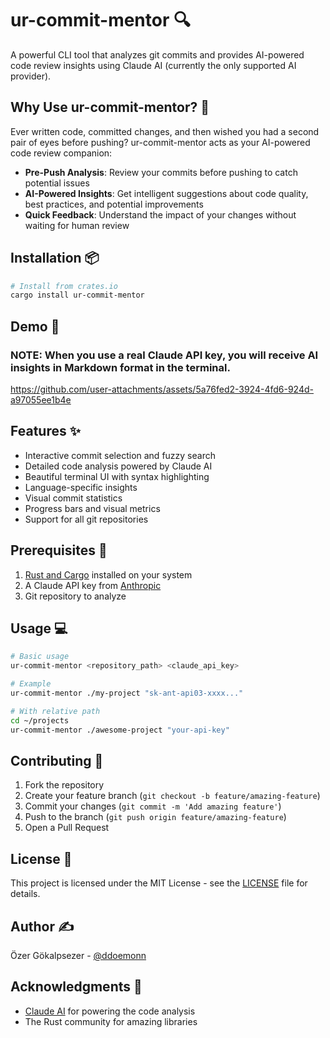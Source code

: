 # ur-commit-mentor 🔍

A powerful CLI tool that analyzes git commits and provides AI-powered code review insights using Claude AI (currently the only supported AI provider).

## Why Use ur-commit-mentor? 🤔

Ever written code, committed changes, and then wished you had a second pair of eyes before pushing? ur-commit-mentor acts as your AI-powered code review companion:

- **Pre-Push Analysis**: Review your commits before pushing to catch potential issues
- **AI-Powered Insights**: Get intelligent suggestions about code quality, best practices, and potential improvements
- **Quick Feedback**: Understand the impact of your changes without waiting for human review

## Installation 📦

```bash
# Install from crates.io
cargo install ur-commit-mentor
```

## Demo 🎥

### NOTE: When you use a real Claude API key, you will receive AI insights in Markdown format in the terminal.

https://github.com/user-attachments/assets/5a76fed2-3924-4fd6-924d-a97055ee1b4e

## Features ✨

- Interactive commit selection and fuzzy search
- Detailed code analysis powered by Claude AI 
- Beautiful terminal UI with syntax highlighting
- Language-specific insights
- Visual commit statistics
- Progress bars and visual metrics
- Support for all git repositories

## Prerequisites 🔑

1. [Rust and Cargo](https://rustup.rs/) installed on your system
2. A Claude API key from [Anthropic](https://www.anthropic.com/)
3. Git repository to analyze

## Usage 💻

```bash
# Basic usage
ur-commit-mentor <repository_path> <claude_api_key>

# Example
ur-commit-mentor ./my-project "sk-ant-api03-xxxx..."

# With relative path
cd ~/projects
ur-commit-mentor ./awesome-project "your-api-key"
```

## Contributing 🤝

1. Fork the repository
2. Create your feature branch (`git checkout -b feature/amazing-feature`)
3. Commit your changes (`git commit -m 'Add amazing feature'`)
4. Push to the branch (`git push origin feature/amazing-feature`)
5. Open a Pull Request

## License 📄

This project is licensed under the MIT License - see the [LICENSE](LICENSE) file for details.

## Author ✍️

Özer Gökalpsezer - [@ddoemonn](https://github.com/ddoemonn)

## Acknowledgments 🙏

- [Claude AI](https://www.anthropic.com/) for powering the code analysis
- The Rust community for amazing libraries
